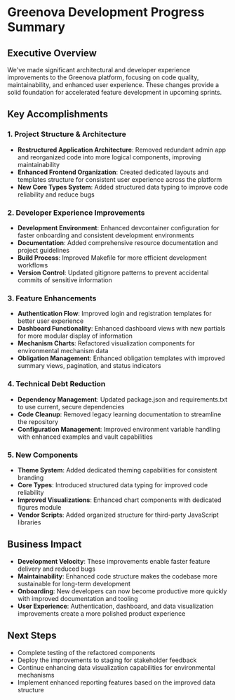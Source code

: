 # Greenova Development Progress Summary

## Executive Overview

We've made significant architectural and developer experience improvements to the Greenova platform, focusing on code quality, maintainability, and enhanced user experience. These changes provide a solid foundation for accelerated feature development in upcoming sprints.

## Key Accomplishments

### 1. Project Structure & Architecture

- **Restructured Application Architecture**: Removed redundant admin app and reorganized code into more logical components, improving maintainability
- **Enhanced Frontend Organization**: Created dedicated layouts and templates structure for consistent user experience across the platform
- **New Core Types System**: Added structured data typing to improve code reliability and reduce bugs

### 2. Developer Experience Improvements

- **Development Environment**: Enhanced devcontainer configuration for faster onboarding and consistent development environments
- **Documentation**: Added comprehensive resource documentation and project guidelines
- **Build Process**: Improved Makefile for more efficient development workflows
- **Version Control**: Updated gitignore patterns to prevent accidental commits of sensitive information

### 3. Feature Enhancements

- **Authentication Flow**: Improved login and registration templates for better user experience
- **Dashboard Functionality**: Enhanced dashboard views with new partials for more modular display of information
- **Mechanism Charts**: Refactored visualization components for environmental mechanism data
- **Obligation Management**: Enhanced obligation templates with improved summary views, pagination, and status indicators

### 4. Technical Debt Reduction

- **Dependency Management**: Updated package.json and requirements.txt to use current, secure dependencies
- **Code Cleanup**: Removed legacy learning documentation to streamline the repository
- **Configuration Management**: Improved environment variable handling with enhanced examples and vault capabilities

### 5. New Components

- **Theme System**: Added dedicated theming capabilities for consistent branding
- **Core Types**: Introduced structured data typing for improved code reliability
- **Improved Visualizations**: Enhanced chart components with dedicated figures module
- **Vendor Scripts**: Added organized structure for third-party JavaScript libraries

## Business Impact

- **Development Velocity**: These improvements enable faster feature delivery and reduced bugs
- **Maintainability**: Enhanced code structure makes the codebase more sustainable for long-term development
- **Onboarding**: New developers can now become productive more quickly with improved documentation and tooling
- **User Experience**: Authentication, dashboard, and data visualization improvements create a more polished product experience

## Next Steps

- Complete testing of the refactored components
- Deploy the improvements to staging for stakeholder feedback
- Continue enhancing data visualization capabilities for environmental mechanisms
- Implement enhanced reporting features based on the improved data structure
